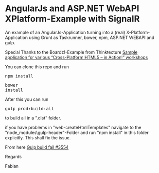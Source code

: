 # AngularJs and ASP.NET WebAPI XPlatform-Example with SignalR

An example of an AngularJs-Application turning into a (real) X-Platform-Application using Grunt as Taskrunner, bower, npm, ASP.NET WEBAPI and gulp.

Special Thanks to the Boardz!-Example from Thinktecture <a href="https://github.com/thinktecture/boardz-cross-platform-sample">Sample application for various “Cross-Platform HTML5 – in Action!” workshops</a> 

You can clone this repo and run <pre>npm install</pre> <pre>bower install</pre>

After this you can run <pre>gulp prod:build:all</pre> to build all in a ".dist" folder.

if you have problems in "web-createHtmlTemplates" navigate to the "node_modules\gulp-header"-Folder and run "npm install" in this folder explicitly. This shall fix the issue.

From here  <a href="https://github.com/Semantic-Org/Semantic-UI/issues/3554"> Gulp build fail #3554 </a> 

Regards

Fabian
